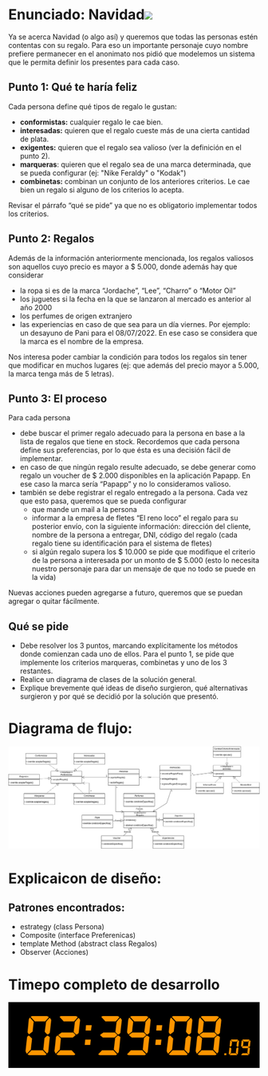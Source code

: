 # <a name="_ntq02oajeche"></a>**Enunciado: Navidad![](Aspose.Words.e8cdad28-af80-4084-8e0e-6c282e260ff4.001.png)**
Ya se acerca Navidad (o algo así) y queremos que todas las personas estén contentas con su regalo. Para eso un importante personaje cuyo nombre prefiere permanecer en el anonimato nos pidió que modelemos un sistema que le permita definir los presentes para cada caso.
## <a name="_kmk3vfppfa1q"></a>**Punto 1: Qué te haría feliz**
Cada persona define qué tipos de regalo le gustan:

- **conformistas:** cualquier regalo le cae bien.
- **interesadas:** quieren que el regalo cueste más de una cierta cantidad de plata.
- **exigentes:** quieren que el regalo sea valioso (ver la definición en el punto 2).
- **marqueras**: quieren que el regalo sea de una marca determinada, que se pueda configurar (ej: "Nike Feraldy" o "Kodak")
- **combinetas:** combinan un conjunto de los anteriores criterios. Le cae bien un regalo si alguno de los criterios lo acepta.

Revisar el párrafo “qué se pide” ya que no es obligatorio implementar todos los criterios.
## <a name="_xkohfspgpddc"></a>**Punto 2: Regalos**
Además de la información anteriormente mencionada, los regalos valiosos son aquellos cuyo precio es mayor a $ 5.000, donde además hay que considerar

- la ropa si es de la marca “Jordache”, “Lee”, “Charro” o “Motor Oil”
- los juguetes si la fecha en la que se lanzaron al mercado es anterior al año 2000
- los perfumes de origen extranjero
- las experiencias en caso de que sea para un día viernes. Por ejemplo: un desayuno de Pani para el 08/07/2022. En ese caso se considera que la marca es el nombre de la empresa.

Nos interesa poder cambiar la condición para todos los regalos sin tener que modificar en muchos lugares (ej: que además del precio mayor a 5.000, la marca tenga más de 5 letras).
## <a name="_dwvrb73eb8rq"></a>**Punto 3: El proceso**
Para cada persona

- debe buscar el primer regalo adecuado para la persona en base a la lista de regalos que tiene en stock. Recordemos que cada persona define sus preferencias, por lo que ésta es una decisión fácil de implementar.
- en caso de que ningún regalo resulte adecuado, se debe generar como regalo un voucher de $ 2.000 disponibles en la aplicación Papapp. En ese caso la marca sería “Papapp” y no lo consideramos valioso.
- también se debe registrar el regalo entregado a la persona. Cada vez que esto pasa, queremos que se pueda configurar
    - que mande un mail a la persona
    - informar a la empresa de fletes “El reno loco” el regalo para su posterior envío, con la siguiente información: dirección del cliente, nombre de la persona a entregar, DNI, código del regalo (cada regalo tiene su identificación para el sistema de fletes)
    - si algún regalo supera los $ 10.000 se pide que modifique el criterio de la persona a interesada por un monto de $ 5.000 (esto lo necesita nuestro personaje para dar un mensaje de que no todo se puede en la vida)

Nuevas acciones pueden agregarse a futuro, queremos que se puedan agregar o quitar fácilmente.

## <a name="_d28xfkuxb6zk"></a>**Qué se pide**
- Debe resolver los 3 puntos, marcando explícitamente los métodos donde comienzan cada uno de ellos. Para el punto 1, se pide que implemente los criterios marqueras, combinetas y uno de los 3 restantes.
- Realice un diagrama de clases de la solución general.
- Explique brevemente qué ideas de diseño surgieron, qué alternativas surgieron y por qué se decidió por la solución que presentó.

# Diagrama de flujo:

![](modeloParcialNavidadALGO2.png)

# Explicaicon de diseño:

## Patrones encontrados:

- estrategy (class Persona)
- Composite (interface Preferenicas)
- template Method (abstract class Regalos)
- Observer (Acciones)

# Timepo completo de desarrollo

![](timeParcial.png)
